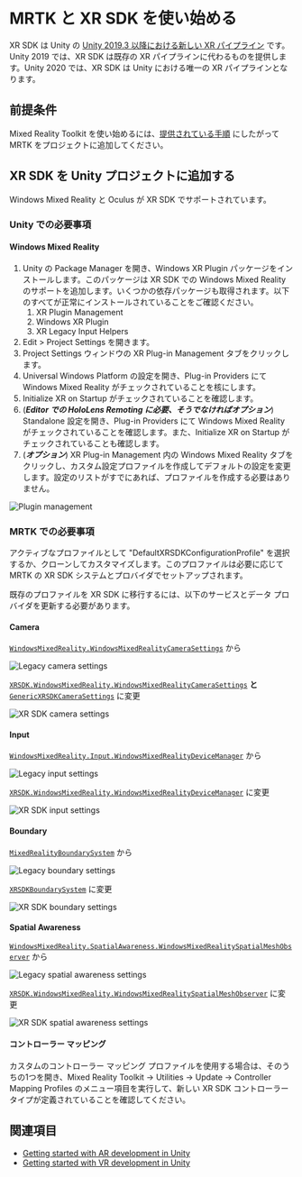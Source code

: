 # MRTK と XR SDK を使い始める

XR SDK は Unity の [Unity 2019.3 以降における新しい XR パイプライン](https://blogs.unity3d.com/2020/01/24/unity-xr-platform-updates/) です。Unity 2019 では、XR SDK は既存の XR パイプラインに代わるものを提供します。Unity 2020 では、XR SDK は Unity における唯一の XR パイプラインとなります。

## 前提条件

Mixed Reality Toolkit を使い始めるには、[提供されている手順](WelcomeToMRTK.md) にしたがって MRTK をプロジェクトに追加してください。

## XR SDK を Unity プロジェクトに追加する

Windows Mixed Reality と Oculus が XR SDK でサポートされています。

### Unity での必要事項

#### Windows Mixed Reality

1. Unity の Package Manager を開き、Windows XR Plugin パッケージをインストールします。このパッケージは XR SDK での Windows Mixed Reality のサポートを追加します。いくつかの依存パッケージも取得されます。以下のすべてが正常にインストールされていることをご確認ください。
   1. XR Plugin Management
   1. Windows XR Plugin
   1. XR Legacy Input Helpers
1. Edit > Project Settings を開きます。
1. Project Settings ウィンドウの XR Plug-in Management タブをクリックします。
1. Universal Windows Platform の設定を開き、Plug-in Providers にて Windows Mixed Reality がチェックされていることを核にします。
1. Initialize XR on Startup がチェックされていることを確認します。
1. (**_Editor での HoloLens Remoting に必要、そうでなければオプション_**) Standalone 設定を開き、Plug-in Providers にて Windows Mixed Reality がチェックされていることを確認します。また、Initialize XR on Startup がチェックされていることも確認します。
1. (**_オプション_**) XR Plug-in Management 内の Windows Mixed Reality タブをクリックし、カスタム設定プロファイルを作成してデフォルトの設定を変更します。設定のリストがすでにあれば、プロファイルを作成する必要はありません。

![Plugin management](../Documentation/Images/XRSDK/PluginManagement.png)

### MRTK での必要事項

アクティブなプロファイルとして "DefaultXRSDKConfigurationProfile" を選択するか、クローンしてカスタマイズします。このプロファイルは必要に応じて MRTK の XR SDK システムとプロバイダでセットアップされます。

既存のプロファイルを XR SDK に移行するには、以下のサービスとデータ プロバイダを更新する必要があります。

#### Camera

[`WindowsMixedReality.WindowsMixedRealityCameraSettings`](xref:Microsoft.MixedReality.Toolkit.WindowsMixedReality.WindowsMixedRealityCameraSettings) から

![Legacy camera settings](../Documentation/Images/XRSDK/CameraSystemLegacy.png)

[`XRSDK.WindowsMixedReality.WindowsMixedRealityCameraSettings`](xref:Microsoft.MixedReality.Toolkit.XRSDK.WindowsMixedReality.WindowsMixedRealityCameraSettings) **と** [`GenericXRSDKCameraSettings`](xref:Microsoft.MixedReality.Toolkit.XRSDK.GenericXRSDKCameraSettings) に変更

![XR SDK camera settings](../Documentation/Images/XRSDK/CameraSystemXRSDK.png)

#### Input

[`WindowsMixedReality.Input.WindowsMixedRealityDeviceManager`](xref:Microsoft.MixedReality.Toolkit.WindowsMixedReality.Input.WindowsMixedRealityDeviceManager) から

![Legacy input settings](../Documentation/Images/XRSDK/InputSystemWMRLegacy.png)

[`XRSDK.WindowsMixedReality.WindowsMixedRealityDeviceManager`](xref:Microsoft.MixedReality.Toolkit.XRSDK.WindowsMixedReality.WindowsMixedRealityDeviceManager) に変更

![XR SDK input settings](../Documentation/Images/XRSDK/InputSystemWMRXRSDK.png)

#### Boundary

[`MixedRealityBoundarySystem`](xref:Microsoft.MixedReality.Toolkit.Boundary.MixedRealityBoundarySystem) から

![Legacy boundary settings](../Documentation/Images/XRSDK/BoundarySystemLegacy.png)

[`XRSDKBoundarySystem`](xref:Microsoft.MixedReality.Toolkit.XRSDK.XRSDKBoundarySystem) に変更

![XR SDK boundary settings](../Documentation/Images/XRSDK/BoundarySystemXRSDK.png)

#### Spatial Awareness

[`WindowsMixedReality.SpatialAwareness.WindowsMixedRealitySpatialMeshObserver`](xref:Microsoft.MixedReality.Toolkit.WindowsMixedReality.SpatialAwareness.WindowsMixedRealitySpatialMeshObserver) から

![Legacy spatial awareness settings](../Documentation/Images/XRSDK/SpatialAwarenessLegacy.png)

[`XRSDK.WindowsMixedReality.WindowsMixedRealitySpatialMeshObserver`](xref:Microsoft.MixedReality.Toolkit.XRSDK.WindowsMixedReality.WindowsMixedRealitySpatialMeshObserver) に変更

![XR SDK spatial awareness settings](../Documentation/Images/XRSDK/SpatialAwarenessXRSDK.png)

#### コントローラー マッピング

カスタムのコントローラー マッピング プロファイルを使用する場合は、そのうちの1つを開き、Mixed Reality Toolkit -> Utilities -> Update -> Controller Mapping Profiles のメニュー項目を実行して、新しい XR SDK コントローラー タイプが定義されていることを確認してください。

## 関連項目

* [Getting started with AR development in Unity](https://docs.unity3d.com/Manual/AROverview.html)
* [Getting started with VR development in Unity](https://docs.unity3d.com/Manual/VROverview.html)
